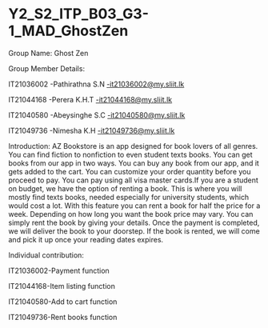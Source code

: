 # Y2_S2_ITP_B03_G3-1_MAD_GhostZen

Group Name: Ghost Zen

Group Member Details:

IT21036002	-Pathirathna S.N -it21036002@my.sliit.lk

IT21044168	-Perera K.H.T	 -it21044168@my.sliit.lk

IT21040580	-Abeysinghe S.C	 -it21040580@my.sliit.lk

IT21049736	-Nimesha K.H	 -it21049736@my.sliit.lk

Introduction:
AZ Bookstore is an app designed for book lovers of all genres. You can find fiction to nonfiction to even student texts books.  You can get books from our app in two ways. You can buy any book from our app, and it gets added to the cart. You can customize your order quantity before you proceed to pay. You can pay using all visa master cards.If you are a student on budget, we have the option of renting a book. This is where you will mostly find texts books, needed especially for university students, which would cost a lot. With this feature you can rent a book for half the price for a week. Depending on how long you want the book price may vary. You can simply rent the book by giving your details. Once the payment is completed, we will deliver the book to your doorstep. If the book is rented, we will come and pick it up once your reading dates expires. 


Individual contribution:

IT21036002-Payment function


IT21044168-Item listing function


IT21040580-Add to cart function


IT21049736-Rent books function
